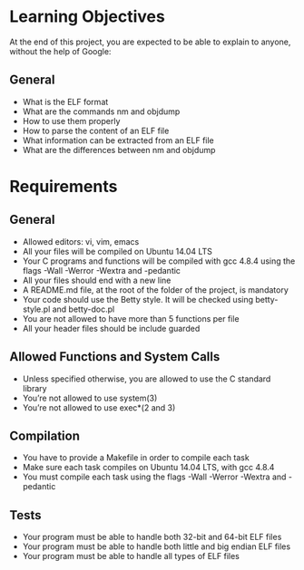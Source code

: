 # Learning Objectives

At the end of this project, you are expected to be able to explain to anyone, without the help of Google:

## General

* What is the ELF format
* What are the commands nm and objdump
* How to use them properly
* How to parse the content of an ELF file
* What information can be extracted from an ELF file
* What are the differences between nm and objdump

# Requirements

## General

* Allowed editors: vi, vim, emacs
* All your files will be compiled on Ubuntu 14.04 LTS
* Your C programs and functions will be compiled with gcc 4.8.4 using the flags -Wall -Werror -Wextra and -pedantic
* All your files should end with a new line
* A README.md file, at the root of the folder of the project, is mandatory
* Your code should use the Betty style. It will be checked using betty-style.pl and betty-doc.pl
* You are not allowed to have more than 5 functions per file
* All your header files should be include guarded

## Allowed Functions and System Calls

* Unless specified otherwise, you are allowed to use the C standard library
* You’re not allowed to use system(3)
* You’re not allowed to use exec*(2 and 3)

## Compilation

* You have to provide a Makefile in order to compile each task
* Make sure each task compiles on Ubuntu 14.04 LTS, with gcc 4.8.4
* You must compile each task using the flags -Wall -Werror -Wextra and -pedantic

## Tests

* Your program must be able to handle both 32-bit and 64-bit ELF files
* Your program must be able to handle both little and big endian ELF files
* Your program must be able to handle all types of ELF files
